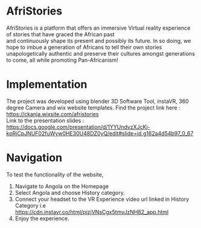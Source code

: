 # AfriStories
AfriStories is a platform that offers an immersive Virtual reality experience of stories that have graced the African past <br />
and continuously shape its present and possibly its future. In so doing, we hope to imbue a generation of Africans to tell their own stories unapologetically authentic and preserve their cultures amongst generations to come, all while promoting Pan-Africanism!



# Implementation
The project was developed using blender 3D Software Tool, instaVR, 360 degree Camera and wix website templates.
Find the project link here : https://ckanja.wixsite.com/afristories <br />
Link to the presentation slides : https://docs.google.com/presentation/d/1YYUndvzXJcKj-kpRjCpJNUF02fuWyw0HE30U48DZ0yQ/edit#slide=id.g162a4d54b97_0_67

# Navigation
To test the functionality of the website,
1. Navigate to Angola on the Homepage
2. Select Angola and choose History category.
3. Connect your headset to the VR Experience video url linked in History Category i.e https://cdn.instavr.co/html/pizjVNsCgx5tmvJzNH82_app.html
4. Enjoy the experience.

